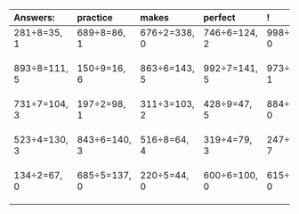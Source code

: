 | Answers: | practice | makes | perfect | ! |
| :--- | :--- | :--- | :--- | :--- |
| 281÷8=35, 1 | 689÷8=86, 1 | 676÷2=338, 0 | 746÷6=124, 2 | 998÷2=499, 0 | 
|   |   |   |   |   | 
|   |   |   |   |   | 
|   |   |   |   |   | 
| 893÷8=111, 5 | 150÷9=16, 6 | 863÷6=143, 5 | 992÷7=141, 5 | 973÷4=243, 1 | 
|   |   |   |   |   | 
|   |   |   |   |   | 
|   |   |   |   |   | 
| 731÷7=104, 3 | 197÷2=98, 1 | 311÷3=103, 2 | 428÷9=47, 5 | 884÷2=442, 0 | 
|   |   |   |   |   | 
|   |   |   |   |   | 
|   |   |   |   |   | 
| 523÷4=130, 3 | 843÷6=140, 3 | 516÷8=64, 4 | 319÷4=79, 3 | 247÷8=30, 7 | 
|   |   |   |   |   | 
|   |   |   |   |   | 
|   |   |   |   |   | 
| 134÷2=67, 0 | 685÷5=137, 0 | 220÷5=44, 0 | 600÷6=100, 0 | 615÷3=205, 0 | 
|   |   |   |   |   | 
|   |   |   |   |   | 
|   |   |   |   |   | 
